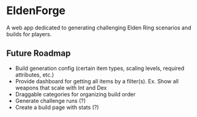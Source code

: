 # EldenForge

A web app dedicated to generating challenging Elden Ring scenarios and builds for players.

## Future Roadmap

-   Build generation config (certain item types, scaling levels, required attributes, etc.)
-   Provide dashboard for getting all items by a filter(s). Ex. Show all weapons that scale with Int and Dex
-   Draggable categories for organizing build order
-   Generate challenge runs (?)
-   Create a build page with stats (?)
